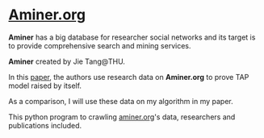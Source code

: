# [Aminer.org](https://aminer.org)
**Aminer** has a big database for researcher social networks and its target is to provide comprehensive search and mining services.

**Aminer** created by Jie Tang@THU.

In this [paper](https://aminer.org/lab-datasets/soinf/), the authors use research data on **Aminer.org** to prove TAP model raised by itself.

As a comparison, I will use these data on my algorithm in my paper.

This python program to crawling [aminer.org](https://aminer.org)'s data, researchers and publications included.
